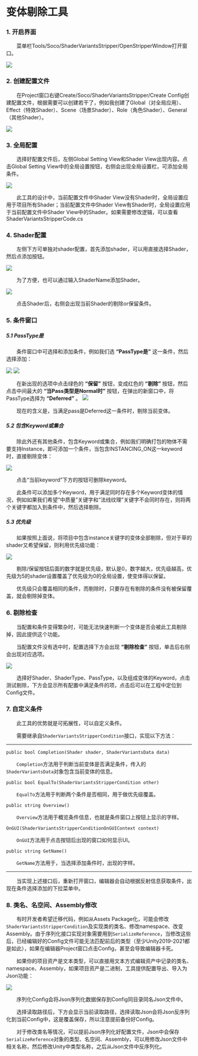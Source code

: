 # 变体剔除工具

### 1. 开启界面

&emsp;&emsp;菜单栏Tools/Soco/ShaderVariantsStripper/OpenStripperWindow打开窗口。

![](Images/1.%E5%BC%80%E5%90%AF%E7%95%8C%E9%9D%A2.png)

### 2. 创建配置文件

&emsp;&emsp;在Project窗口右键Create/Soco/ShaderVariantsStripper/Create Config创建配置文件，根据需要可以创建若干了，例如我创建了Global（对全局应用）、Effect（特效Shader）、Scene（场景Shader）、Role（角色Shader）、General（其他Shader）。

![](Images/2.%E5%88%9B%E5%BB%BA%E9%85%8D%E7%BD%AE%E6%96%87%E4%BB%B6.png)

### 3. 全局配置

&emsp;&emsp;选择好配置文件后，左侧Global Setting View和Shader View出现内容。点击Global Setting View中的全局设置按钮，右侧会出现全局设置栏，可添加全局条件。

![](Images/3.%E5%85%A8%E5%B1%80%E8%AE%BE%E7%BD%AE.png)

&emsp;&emsp;此工具的设计中，当前配置文件中Shader View没有Shader时，全局设置应用于项目所有Shader；当前配置文件中Shader View有Shader时，全局设置应用于当前配置文件中Shader View中的Shader。如果需要修改逻辑，可以查看ShaderVariantsStripperCode.cs

### 4. Shader配置

&emsp;&emsp;左侧下方可单独对shader配置，首先添加shader，可以用直接选择Shader，然后点添加按钮。

![](Images/4.%E9%80%89%E6%8B%A9Shader1.png)

&emsp;&emsp;为了方便，也可以通过输入ShaderName添加Shader。

![](Images/5.%E6%B7%BB%E5%8A%A0Shader2.png)

&emsp;&emsp;点击Shader后，右侧会出现当前Shader的剔除or保留条件。

### 5. 条件窗口

##### 5.1 PassType是

&emsp;&emsp;条件窗口中可选择和添加条件，例如我们选 __“PassType是”__ 这一条件，然后选择添加：

![](Images/6.%E6%B7%BB%E5%8A%A0%E6%9D%A1%E4%BB%B6.png)
![](Images/7.%E6%B7%BB%E5%8A%A0%E6%9D%A1%E4%BB%B62.png)

&emsp;&emsp;在新出现的选项中点击绿色的 __“保留”__ 按钮，变成红色的 __“剔除”__ 按钮，然后点击中间最大的 __“当Pass类型是Normal时”__ 按钮，在弹出的新窗口中，将PassType选择为 __“Deferred”__ 。
![](Images/8.%E4%BF%AE%E6%94%B9%E6%9D%A1%E4%BB%B6.png)

&emsp;&emsp;现在的含义是，当满足pass是Deferred这一条件时，剔除当前变体。

##### 5.2 包含Keyword或集合

&emsp;&emsp;除此外还有其他条件，包含Keyword或集合，例如我们明确打包的物体不需要支持Instance，即可添加一个条件，当包含INSTANCING_ON这一keyword时，直接剔除变体：

![](Images/9.%E5%BD%93%E5%8C%85%E5%90%ABkeyword%E6%97%B6.png)

&emsp;&emsp;点击“当前keyword”下方的按钮可删除keyword。

&emsp;&emsp;此条件可以添加多个Keyword，用于满足同时存在多个Keyword变体的情况，例如如果我们希望“中质量”关键字和“法线纹理”关键字不会同时存在，则将两个关键字都加入到条件中，然后选择剔除。

##### 5.3 优先级

&emsp;&emsp;如果按照上面说，将项目中包含instance关键字的变体全部剔除，但对于草的shader又希望保留，则利用优先级功能：

![](Images/10.%E4%BC%98%E5%85%88%E7%BA%A7.png)

&emsp;&emsp;剔除/保留按钮后面的数字就是优先级，默认是0，数字越大，优先级越高，优先级为5的shader设置覆盖了优先级为0的全局设置，使变体得以保留。

&emsp;&emsp;优先级只会覆盖相同的条件，而剔除时，只要存在有剔除的条件没有被保留覆盖，就会剔除掉变体。

### 6. 剔除检查

&emsp;&emsp;当配置和条件变得繁杂时，可能无法快速判断一个变体是否会被此工具剔除掉，因此提供这个功能。

&emsp;&emsp;当配置文件没有选中时，配置选择下方会出现 __“剔除检查”__ 按钮，单击后右侧会出现对应选项。

![](Images/12.%E5%89%94%E9%99%A4%E6%A3%80%E6%9F%A5.png)

&emsp;&emsp;选择好Shader、ShaderType、PassType，以及组成变体的Keyword，点击测试剔除，下方会显示所有配置中满足条件的项，点击后可以在工程中定位到Config文件。

### 7. 自定义条件

&emsp;&emsp;此工具的优势就是可拓展性，可以自定义条件。

&emsp;&emsp;需要继承自`ShaderVariantsStripperCondition`接口，实现以下方法：

<hr>

`public bool Completion(Shader shader, ShaderVariantsData data)`

&emsp;&emsp;`Completion`方法用于判断当前变体是否满足条件，传入的`ShaderVariantsData`对象包含当前变体的信息。

`public bool EqualTo(ShaderVariantsStripperCondition other)`

&emsp;&emsp;`EqualTo`方法用于判断两个条件是否相同，用于做优先级覆盖。

`public string Overview()`

&emsp;&emsp;`Overview`方法用于概览条件信息，也就是条件窗口上按钮上显示的字样。

`OnGUI(ShaderVariantsStripperConditionOnGUIContext context)`

&emsp;&emsp;`OnGUI`方法用于点击按钮后出现的窗口如何显示UI。

`public string GetName()`

&emsp;&emsp;`GetName`方法用于，当选择添加条件时，出现的字样。

<hr>

&emsp;&emsp;当实现上述接口后，重新打开窗口，编辑器会自动根据反射信息获取条件，出现在条件选择添加的下拉菜单中。

### 8. 类名、名空间、Assembly修改

&emsp;&emsp;有时开发者希望迁移代码，例如从Assets Package化，可能会修改`ShaderVariantsStripperCondition`及实现类的类名、修改namespace、改变Assembly。由于序列化接口实现对象需要用到`SerializeReference`，当修改这些后，已经编辑好的Config文件可能无法匹配前后的类型（至少Unity2019-2021都是如此），如果在编辑器Project窗口点击Config，甚至会导致编辑器卡死。

&emsp;&emsp;如果你的项目资产是文本类型，可以直接用文本方式编辑资产中记录的类名、namespace、Assembly，如果项目资产是二进制，工具提供配置导出、导入为Json功能：

![](Images/11.%E8%AF%BB%E5%86%99Json%E5%BA%8F%E5%88%97%E5%8C%96%E6%96%87%E4%BB%B6.png)

&emsp;&emsp;序列化Config会将Json序列化数据保存到Config同目录同名Json文件中。

&emsp;&emsp;选择读取路径后，下方会显示当前读取路径，选择读取Json会将Json反序列化到当前Config中，这是覆盖保存，所以注意提前备份好Config。

&emsp;&emsp;对于修改类名等情况，可以提前Json序列化好配置文件，Json中会保存`SerializeReference`对象的类型、名空间、Assembly，可以用修改Json文件中相关名称，然后修改Unity中类型名称，之后从Json文件中反序列化。